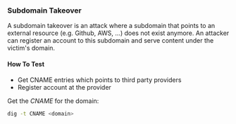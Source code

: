 ### Subdomain Takeover
A subdomain takeover is an attack where a subdomain that points to an external resource (e.g. Github, AWS, ...) does not exist anymore.
An attacker can register an account to this subdomain and serve content under the victim's domain.

#### How To Test
- Get CNAME entries which points to third party providers
- Register account at the provider

Get the *CNAME* for the domain:
```bash
dig -t CNAME <domain>
```
